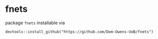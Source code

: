 # fnets

package `fnets` installable via

```
devtools::install_github("https://github.com/Dom-Owens-UoB/fnets")
```
